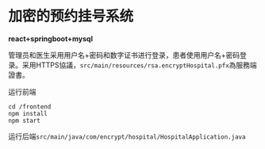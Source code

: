 # 加密的预约挂号系统

**react+springboot+mysql**

管理员和医生采用用户名+密码和数字证书进行登录，患者使用用户名+密码登录。采用HTTPS協議，`src/main/resources/rsa.encryptHospital.pfx`為服務端證書。

运行前端
```
cd /frontend
npm install
npm start
```

运行后端`src/main/java/com/encrypt/hospital/HospitalApplication.java`
